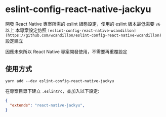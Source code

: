 # eslint-config-react-native-jackyu

開發 React Native 專案所需的 eslint 組態設定，使用的 eslint 版本最低需要 `v6` 以上
本專案設定仿照 `[eslint-config-react-native-wcandillon](https://github.com/wcandillon/eslint-config-react-native-wcandillon)` 設定建立

因應未來所以 React Native 專案開發使用，不需要再重覆設定

## 使用方式

```
yarn add --dev eslint-config-react-native-jackyu
```

在專案目錄下建立 `.eslintrc`，並加入以下設定:

```json
{
  "extends": "react-native-jackyu",
}
```